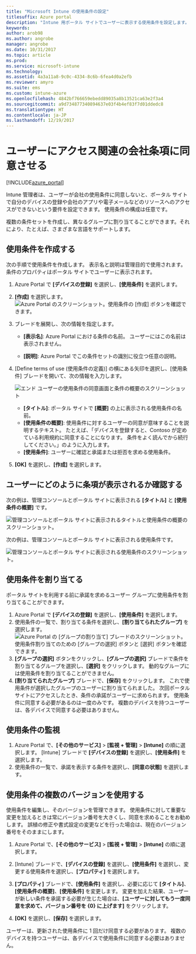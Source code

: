 ```yaml
---
title: "Microsoft Intune の使用条件の設定"
titlesuffix: Azure portal
description: "Intune 用ポータル サイトでユーザーに表示する使用条件を設定します。 "
keywords: 
author: arob98
ms.author: angrobe
manager: angrobe
ms.date: 10/31/2017
ms.topic: article
ms.prod: 
ms.service: microsoft-intune
ms.technology: 
ms.assetid: 4a3a11a8-9c0c-4334-8c6b-6fea4d0a2efb
ms.reviewer: amyro
ms.suite: ems
ms.custom: intune-azure
ms.openlocfilehash: 4842bf766659ebedd89035a8b13521ca63e2f3a4
ms.sourcegitcommit: a9d734877340894637e03f4b4ef83f7d01ddedc8
ms.translationtype: HT
ms.contentlocale: ja-JP
ms.lasthandoff: 12/19/2017
---
```

# <a name="ensure-users-accept-company-terms-for-access"></a>ユーザーにアクセス関連の会社条項に同意させる

[!INCLUDE[azure_portal](./includes/azure_portal.md)]

Intune 管理者は、ユーザーが会社の使用条件に同意しないと、ポータル サイトで自分のデバイスの登録や会社のアプリや電子メールなどのリソースへのアクセスができないという要件を設定できます。 使用条件の構成は任意です。

複数の条件セットを作成し、異なるグループに割り当てることができます。それにより、たとえば、さまざまな言語をサポートします。

## <a name="create-terms-and-conditions"></a>使用条件を作成する
次の手順で使用条件を作成します。 表示名と説明は管理目的で使用されます。条件のプロパティはポータル サイトでユーザーに表示されます。

1. Azure Portal で **[デバイスの登録]** を選択し、**[使用条件]** を選択します。
2. **[作成]** を選択します。
![Azure Portal のスクリーンショット。使用条件の [作成] ボタンを確認できます。](media/terms-create-terms.png)
3. ブレードを展開し、次の情報を指定します。

   - **[表示名]**: Azure Portal における条件の名前。 ユーザーにはこの名前は表示されません。

   - **[説明]**: Azure Portal でこの条件セットの識別に役立つ任意の説明。

4. [Define terms of use (使用条件の定義)] の横にある矢印を選択し、[使用条件] ブレードを開いて、次の情報を入力します。

   ![エンド ユーザーの使用条件の同意画面と条件の概要のスクリーンショット](./media/terms-summary-create.png)

   - **[タイトル]**: ポータル サイトで **[概要]** の上に表示される使用条件の名前。
   - **[使用条件の概要]**: 使用条件に対するユーザーの同意が意味することを説明するテキスト。 たとえば、「デバイスを登録すると、Contoso が定めている利用規約に同意することになります。 条件をよく読んでから続行してください。」のように入力します。
   - **[使用条件]**: ユーザーに確認と承諾または拒否を求める使用条件。

5. **[OK]** を選択し、**[作成]** を選択します。

## <a name="see-how-terms-are-displayed-to-your-users"></a>ユーザーにどのように条項が表示されるか確認する
次の例は、管理コンソールとポータル サイトに表示される **[タイトル]** と **[使用条件の概要]** です。

![管理コンソールとポータル サイトに表示されるタイトルと使用条件の概要のスクリーンショット。](./media/terms-summary-terms.png)

次の例は、管理コンソールとポータル サイトに表示される使用条件です。

![管理コンソールとポータル サイトに表示される使用条件のスクリーンショット。](./media/terms-properties-terms.png)

## <a name="assign-terms-and-conditions"></a>使用条件を割り当てる

ポータル サイトを利用する前に承諾を求めるユーザー グループに使用条件を割り当てることができます。

1. Azure Portal で **[デバイスの登録]** を選択し、**[使用条件]** を選択します。
2. 使用条件の一覧で、割り当てる条件を選択し、**[割り当てられたグループ]** を選択します。
![Azure Portal の [グループの割り当て] ブレードのスクリーンショット。使用条件割り当てのための [グループの選択] ボタンと [選択] ボタンを確認できます。](media/terms-assign-groups.png)
3. **[グループの選択]** ボタンをクリックし、**[グループの選択]** ブレードで条件を割り当てるグループを選択し、**[選択]** をクリックします。 動的なグループには使用条件を割り当てることができません。
4. **[割り当てられたグループ]** ブレードで、**[保存]** をクリックします。  これで使用条件が選択したグループのユーザーに割り当てられました。 次回ポータル サイトにアクセスしたとき、条件の承諾がユーザーに求められます。 使用条件に同意する必要があるのは一度のみです。 複数のデバイスを持つユーザーは、各デバイスで同意する必要はありません。


## <a name="monitor-terms-and-conditions"></a>使用条件の監視

1. Azure Portal で、**[その他のサービス]** > **[監視 + 管理]** > **[Intune]** の順に選択します。 [Intune] ブレードで **[デバイスの登録]** を選択し、**[使用条件]** を選択します。
2. 使用条件の一覧で、承諾を表示する条件を選択し、**[同意の状態]** を選択します。

## <a name="work-with-multiple-versions-of-terms-and-conditions"></a>使用条件の複数のバージョンを使用する
使用条件を編集し、そのバージョンを管理できます。 使用条件に対して重要な変更を加えるときは常にバージョン番号を大きくし、同意を求めることをお勧めします。 誤植の修正や書式設定の変更などを行った場合は、現在のバージョン番号をそのままにします。

1. Azure Portal で、**[その他のサービス]** > **[監視 + 管理]** > **[Intune]** の順に選択します。

2. [Intune] ブレードで、**[デバイスの登録]** を選択し、**[使用条件]** を選択し、変更する使用条件を選択し、**[プロパティ]** を選択します。

4. **[プロパティ]** ブレードで、**[使用条件]** を選択し、必要に応じて **[タイトル]**、**[使用条件の概要]**、**[使用条件]** を変更します。 変更を加えた結果、ユーザーが新しい条件を承諾する必要が生じた場合は、**[ユーザーに対してもう一度同意を求めて、バージョン番号を {0} に上げます]** をクリックします。

4.  **[OK]** を選択し、**[保存]** を選択します。

ユーザーは、更新された使用条件に 1 回だけ同意する必要があります。 複数のデバイスを持つユーザーは、各デバイスで使用条件に同意する必要はありません。
